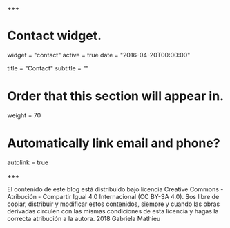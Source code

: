 +++
# Contact widget.
widget = "contact"
active = true
date = "2016-04-20T00:00:00"

title = "Contact"
subtitle = ""

# Order that this section will appear in.
weight = 70

# Automatically link email and phone?
autolink = true

+++

El contenido de este blog está distribuido bajo licencia Creative Commons - Atribución - Compartir Igual 4.0 Internacional (CC BY-SA 4.0). Sos libre de copiar, distribuir y modificar estos contenidos, siempre y cuando las obras derivadas circulen con las mismas condiciones de esta licencia y hagas la correcta atribución a la autora. 2018 Gabriela Mathieu
